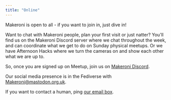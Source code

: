 ```yaml
---
title: "Online"
---
```


Makeroni is open to all - if you want to join in, just dive in!

Want to chat with Makeroni people, plan your first visit or just natter? You'll find us on the Makeroni Discord server where we chat throughout the week, and can coordinate what we get to do on Sunday physical meetups. Or we have Afternoon Hacks where we turn the cameras on and show each other what we are up to.

So, once you are signed up on Meetup, join us on [Makeroni Discord](https://discord.gg/HYYXHSu).

Our social media presence is in the Fediverse with [Makeroni@mastodon.org.uk](https://mastodon.org.uk/@makeroni).

If you want to contact a human, ping [our email box](mailto:makeronicc@gmail.com).
